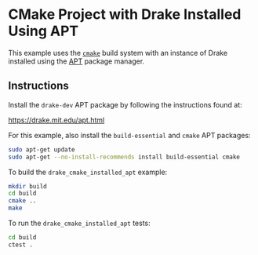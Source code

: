 # CMake Project with Drake Installed Using APT

This example uses the [`cmake`](https://cmake.org/) build system with an
instance of Drake installed using the
[APT](https://manpages.ubuntu.com/manpages/jammy/man8/apt.8.html) package
manager.

## Instructions

Install the `drake-dev` APT package by following the instructions found at:

<https://drake.mit.edu/apt.html>

For this example, also install the `build-essential` and `cmake` APT packages:

```bash
sudo apt-get update
sudo apt-get --no-install-recommends install build-essential cmake
```

To build the `drake_cmake_installed_apt` example:

```bash
mkdir build
cd build
cmake ..
make
```

To run the `drake_cmake_installed_apt` tests:

```bash
cd build
ctest .
```
